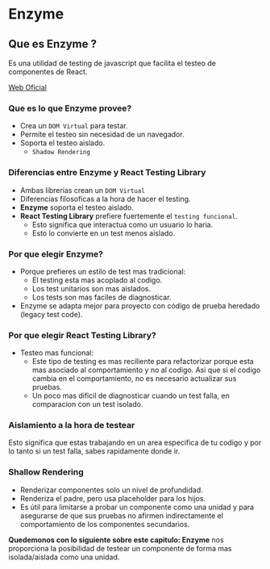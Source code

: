 # Enzyme

## Que es Enzyme ?

Es una utilidad de testing de javascript que facilita el testeo de componentes de React.

[Web Oficial](https://enzymejs.github.io/enzyme/)

### Que es lo que Enzyme provee?
- Crea un `DOM Virtual` para testar.
- Permite el testeo sin necesidad de un navegador.
- Soporta el testeo aislado.
    - `Shadow Rendering`

### Diferencias entre Enzyme y React Testing Library
- Ambas librerias crean un `DOM Virtual`
- Diferencias filosoficas a la hora de hacer el testing.
- **Enzyme** soporta el testeo aislado.
- **React Testing Library** prefiere fuertemente el `testing funcional`.
    - Esto significa que interactua como un usuario lo haria.
    - Esto lo convierte en un test menos aislado.

### Por que elegir Enzyme?
- Porque prefieres un estilo de test mas tradicional:
    - El testing esta mas acoplado al codigo.
    - Los test unitarios son mas aislados.
    - Los tests son mas faciles de diagnosticar.
- Enzyme se adapta mejor para proyecto con código de prueba heredado (legacy test code).

### Por que elegir React Testing Library?
- Testeo mas funcional:
    - Este tipo de testing es mas reciliente para refactorizar porque esta mas asociado al comportamiento y no al codigo. Asi que si el codigo cambia en el comportamiento, no es necesario actualizar sus pruebas.
    - Un poco mas dificil de diagnosticar cuando un test falla, en comparacion con un test isolado.

### Aislamiento a la hora de testear

 Esto significa que estas trabajando en un area especifica de tu codigo y por lo tanto si un test falla, sabes rapidamente donde ir.

### Shallow Rendering

- Renderizar componentes solo un nivel de profundidad.
- Renderiza el padre, pero usa placeholder para los hijos.
- Es útil para limitarse a probar un componente como una unidad y para asegurarse de que sus pruebas no afirmen indirectamente el comportamiento de los componentes secundarios.

**Quedemonos con lo siguiente sobre este capitulo: Enzyme** nos proporciona la posibilidad de testear un componente de forma mas isolada/aislada como una unidad. 